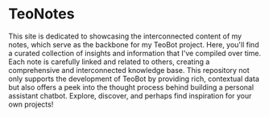 # TeoNotes

This site is dedicated to showcasing the interconnected content of my notes, which serve as the backbone for my TeoBot project. Here, you'll find a curated collection of insights and information that I've compiled over time. Each note is carefully linked and related to others, creating a comprehensive and interconnected knowledge base. This repository not only supports the development of TeoBot by providing rich, contextual data but also offers a peek into the thought process behind building a personal assistant chatbot. Explore, discover, and perhaps find inspiration for your own projects!
